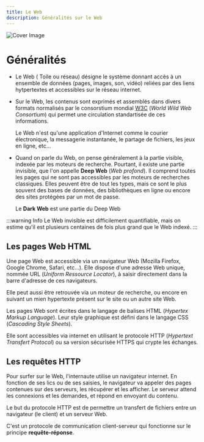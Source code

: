 ```yaml
---
title: Le Web
description: Généralités sur le Web
---
```


![Cover Image](https://res.cloudinary.com/dpw19qolx/image/upload/t_cover-image/v1561731158/shahadat-shemul-gnyA8vd3Otc-unsplash.jpg)

# Généralités

- Le Web ( Toile ou réseau) désigne le système donnant accès à un ensemble de données (pages, images,
  son,
  vidéo) reliées par des liens hytpertextes et accessibles sur le réseau internet.
- Sur le Web, les contenus sont exprimés et assemblés dans divers formats normalisés par le consorstium mondial [W3C](https://www.w3.org/) (_World Wild Web Consortium_) qui permet une circulation standartisée de ces informations.

  Le Web n'est qu'une application d'Internet comme le courier électronique, la messagerie instantanée, le partage de fichiers, les jeux en ligne, etc...

- Quand on parle du Web, on pense généralement à la partie visible, indexée par les moteurs de recherche. Pourtant, il existe une partie invisible, que l'on appelle **Deep Web** (_Web profond_). Il comprend toutes les pages qui ne sont pas accessibles par les moteurs de recherches classiques. Elles peuvent être de tout les types, mais ce sont le plus souvent des bases de données, des bibliothèques en ligne ou encore des sites protégées par un mot de passe.

  Le **Dark Web** est une partie du Deep Web

:::warning Info
Le Web invisible est difficilement quantifiable, mais on estime qu'il est plusieurs centaines de fois
plus grand que le Web indexé.
:::

## Les pages Web HTML

Une page Web est accessible via un navigateur Web (Mozilla Firefox, Google Chrome, Safari, etc...).
Elle dispose d'une adresse Web unique, nommée URL (_Uniform Ressource Locator_), à saisir
directement dans la barre d'adresse de ces navigateurs.

Elle peut aussi être retrouvée via un moteur de recherche, ou encore en suivant un mien hypertexte présent sur le site ou un autre site Web.

Les pages Web sont écrites dans le langage de balises HTML (_Hypertex Markup Language_).
Leur style graphique est défini dans le langage CSS (_Cascading Style Sheets_).

Elle sont accessibles via internet en utilisant le protocole HTTP (_Hypertext Transfert Protocol_)
ou sa version sécurisée HTTPS qui crypte les échanges.

## Les requêtes HTTP

Pour surfer sur le Web, l'internaute utilise un navigateur internet. En fonction de ses lics ou de ses saisies, le navigateur va appeler des pages contenues sur des serveurs, les récupérer et les afficher. Le serveur attend les connexions et les demandes, et répond en envoyant du contenu.

Le but du protocole HTTP est de permettre un transfert de fichiers entre un navigateur (le client) et un serveur Web.

C'est un protocole de communication client-serveur qui fonctionne sur le principe **requête-réponse**.
